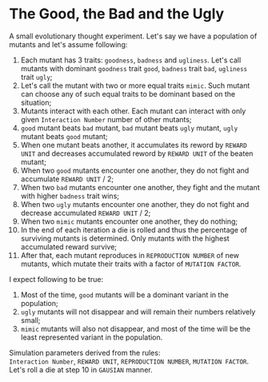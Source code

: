 # The Good, the Bad and the Ugly

A small evolutionary thought experiment.
Let's say we have a population of mutants and let's assume following:
1. Each mutant has 3 traits: `goodness`, `badness` and `ugliness`. Let's call mutants with dominant `goodness` trait `good`, `badness` trait `bad`, `ugliness` trait `ugly`;
2. Let's call the mutant with two or more equal traits `mimic`. Such mutant can choose any of such equal traits to be dominant based on the situation;
3. Mutants interact with each other. Each mutant can interact with only given `Interaction Number` number of other mutants;
4. `good` mutant beats `bad` mutant, `bad` mutant beats `ugly` mutant, `ugly` mutant beats `good` mutant;
5. When one mutant beats another, it accumulates its reword by `REWARD UNIT` and decreases accumulated reword by `REWARD UNIT` of the beaten mutant;
6. When two `good` mutants encounter one another, they do not fight and accumulate `REWARD UNIT` / 2;  
7. When two `bad` mutants encounter one another, they fight and the mutant with higher `badness` trait wins;  
8. When two `ugly` mutants encounter one another, they do not fight and decrease accumulated `REWARD UNIT` / 2;  
9. When two `mimic` mutants encounter one another, they do nothing;
10. In the end of each iteration a die is rolled and thus the percentage of surviving mutants is determined. Only mutants with the highest accumulated reward survive;   
11. After that, each mutant reproduces in `REPRODUCTION NUMBER` of new mutants, which mutate their traits with a factor of `MUTATION FACTOR`.

I expect following to be true:  
1. Most of the time, `good` mutants will be a dominant variant in the  population;
2. `ugly` mutants will not disappear and will remain their numbers relatively small;  
3. `mimic` mutants will also not disappear, and most of the time will be the least represented variant in the population.

Simulation parameters derived from the rules:  
`Interaction Number`, `REWARD UNIT`, `REPRODUCTION NUMBER`, `MUTATION FACTOR`. Let's roll a die at step 10 in `GAUSIAN` manner.
